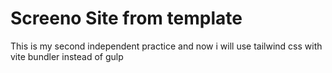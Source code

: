# Screeno Site from template

This is my second independent practice and now i will use tailwind css with vite bundler instead of gulp
